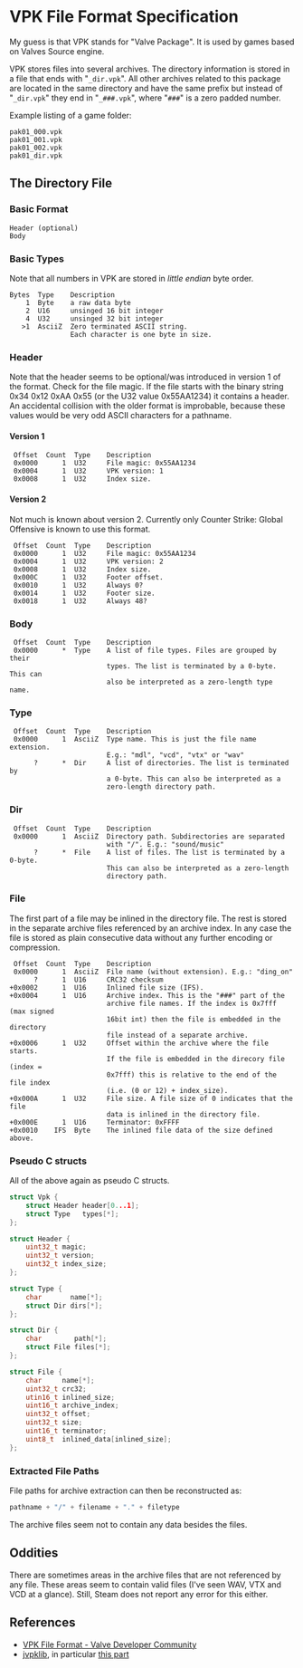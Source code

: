VPK File Format Specification
=============================

My guess is that VPK stands for "Valve Package". It is used by games based on
Valves Source engine.

VPK stores files into several archives. The directory information is stored
in a file that ends with "`_dir.vpk`". All other archives related to this
package are located in the same directory and have the same prefix but instead
of "`_dir.vpk`" they end in "`_###.vpk`", where "`###`" is a zero padded number.

Example listing of a game folder:

```plain
pak01_000.vpk
pak01_001.vpk
pak01_002.vpk
pak01_dir.vpk
```

The Directory File
------------------

### Basic Format

```plain
Header (optional)
Body
```

### Basic Types

Note that all numbers in VPK are stored in *little endian* byte order.

```plain
Bytes  Type    Description
    1  Byte    a raw data byte
    2  U16     unsinged 16 bit integer
    4  U32     unsinged 32 bit integer
   >1  AsciiZ  Zero terminated ASCII string.
               Each character is one byte in size.
```

### Header

Note that the header seems to be optional/was introduced in version 1 of the
format. Check for the file magic. If the file starts with the binary string
0x34 0x12 0xAA 0x55 (or the U32 value 0x55AA1234) it contains a header. An
accidental collision with the older format is improbable, because these values
would be very odd ASCII characters for a pathname.

#### Version 1

```plain
 Offset  Count  Type    Description
 0x0000      1  U32     File magic: 0x55AA1234
 0x0004      1  U32     VPK version: 1
 0x0008      1  U32     Index size.
```

#### Version 2

Not much is known about version 2. Currently only Counter Strike: Global
Offensive is known to use this format.

```plain
 Offset  Count  Type    Description
 0x0000      1  U32     File magic: 0x55AA1234
 0x0004      1  U32     VPK version: 2
 0x0008      1  U32     Index size.
 0x000C      1  U32     Footer offset.
 0x0010      1  U32     Always 0?
 0x0014      1  U32     Footer size.
 0x0018      1  U32     Always 48?
```

### Body

```plain
 Offset  Count  Type    Description
 0x0000      *  Type    A list of file types. Files are grouped by their
                        types. The list is terminated by a 0-byte. This can
                        also be interpreted as a zero-length type name.
```

### Type

```plain
 Offset  Count  Type    Description
 0x0000      1  AsciiZ  Type name. This is just the file name extension.
                        E.g.: "mdl", "vcd", "vtx" or "wav"
      ?      *  Dir     A list of directories. The list is terminated by
                        a 0-byte. This can also be interpreted as a
                        zero-length directory path.
```

### Dir

```plain
 Offset  Count  Type    Description
 0x0000      1  AsciiZ  Directory path. Subdirectories are separated
                        with "/". E.g.: "sound/music"
      ?      *  File    A list of files. The list is terminated by a 0-byte.
                        This can also be interpreted as a zero-length
                        directory path.
```

### File

The first part of a file may be inlined in the directory file. The rest is
stored in the separate archive files referenced by an archive index. In any
case the file is stored as plain consecutive data without any further
encoding or compression.

```plain
 Offset  Count  Type    Description
 0x0000      1  AsciiZ  File name (without extension). E.g.: "ding_on"
      ?      1  U16     CRC32 checksum
+0x0002      1  U16     Inlined file size (IFS).
+0x0004      1  U16     Archive index. This is the "###" part of the
                        archive file names. If the index is 0x7fff (max signed
                        16bit int) then the file is embedded in the directory
                        file instead of a separate archive.
+0x0006      1  U32     Offset within the archive where the file starts.
                        If the file is embedded in the direcory file (index =
                        0x7fff) this is relative to the end of the file index
                        (i.e. (0 or 12) + index_size).
+0x000A      1  U32     File size. A file size of 0 indicates that the file
                        data is inlined in the directory file.
+0x000E      1  U16     Terminator: 0xFFFF
+0x0010    IFS  Byte    The inlined file data of the size defined above.
```

### Pseudo C structs

All of the above again as pseudo C structs.

```CPP
struct Vpk {
    struct Header header[0...1];
    struct Type   types[*];
};

struct Header {
    uint32_t magic;
    uint32_t version;
    uint32_t index_size;
};

struct Type {
    char       name[*];
    struct Dir dirs[*];
};

struct Dir {
    char        path[*];
    struct File files[*];
};

struct File {
    char     name[*];
    uint32_t crc32;
    utin16_t inlined_size;
    uint16_t archive_index;
    uint32_t offset;
    uint32_t size;
    uint16_t terminator;
    uint8_t  inlined_data[inlined_size];
};
```

### Extracted File Paths

File paths for archive extraction can then be reconstructed as:

```CPP
pathname + "/" + filename + "." + filetype
```

The archive files seem not to contain any data besides the files.

Oddities
--------

There are sometimes areas in the archive files that are not referenced by any
file. These areas seem to contain valid files (I've seen WAV, VTX and VCD at a
glance). Still, Steam does not report any error for this either.

References
----------

* [VPK File Format - Valve Developer Community](http://developer.valvesoftware.com/wiki/VPK_File_Format)
* [jvpklib](https://github.com/ata4/jvpklib), in particular [this part](https://github.com/ata4/jvpklib/blob/9b2dc1a7727a23b9303bc237ad58452ecf91e9ee/src/info/ata4/vpk/VPKArchive.java#L79)
